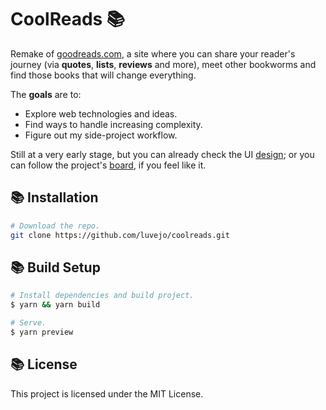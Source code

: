 # CoolReads 📚

Remake of [goodreads.com](https://goodreads.com/), a site where you can share your reader's journey (via **quotes**, **lists**, **reviews** and more), meet other bookworms and find those books that will change everything.

The **goals** are to:

- Explore web technologies and ideas.
- Find ways to handle increasing complexity.
- Figure out my side-project workflow.

Still at a very early stage, but you can already check the UI [design](https://www.figma.com/proto/sEZV7Vs1vYPhugnXePQoAA/CoolReads?node-id=807%3A440&scaling=min-zoom&page-id=807%3A89&starting-point-node-id=807%3A440&hide-ui=1); or you can follow the project's [board](https://trello.com/b/qAuxHdOE/coolreads), if you feel like it.

## 📚 Installation

```bash
# Download the repo.
git clone https://github.com/luvejo/coolreads.git
```

## 📚 Build Setup

```bash
# Install dependencies and build project.
$ yarn && yarn build

# Serve.
$ yarn preview
```

## 📚 License

This project is licensed under the MIT License.
